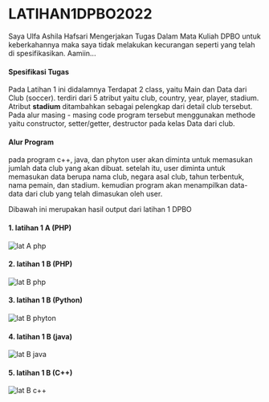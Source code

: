 # LATIHAN1DPBO2022
Saya Ulfa Ashila Hafsari Mengerjakan Tugas Dalam Mata Kuliah DPBO untuk keberkahannya maka saya tidak melakukan kecurangan seperti yang telah di spesifikasikan. Aamiin...

#### Spesifikasi Tugas 
Pada Latihan 1 ini didalamnya Terdapat 2 class, yaitu Main dan Data dari Club (soccer). terdiri dari 5 atribut yaitu club, country, year, player, stadium. Atribut **stadium** ditambahkan sebagai pelengkap dari detail club tersebut. Pada alur masing - masing code program tersebut menggunakan methode yaitu constructor, setter/getter, destructor pada kelas Data dari club. 

#### Alur Program
pada program c++, java, dan phyton user akan diminta untuk memasukan jumlah data club yang akan dibuat. setelah itu, user diminta untuk memasukan data berupa nama club, negara asal club, tahun terbentuk, nama pemain, dan stadium. kemudian program akan menampilkan data-data dari club yang telah dimasukan oleh user.

Dibawah ini merupakan hasil output dari latihan 1 DPBO

#### 1. latihan 1 A (PHP)
![lat A php](https://user-images.githubusercontent.com/99659380/153897590-20bb9b36-2db9-4f0d-bfde-71dc2e08fb6e.png)

#### 2. latihan 1 B (PHP)
![lat B php](https://user-images.githubusercontent.com/99659380/153897641-e2b1d312-ebac-413d-9ab2-494e73a3bdfe.png)

#### 3. latihan 1 B (Python)
![lat B phyton](https://user-images.githubusercontent.com/99659380/153897651-2d830b0d-ae3a-4a14-90a2-2f643bf824df.png)

#### 4. latihan 1 B (java)
![lat B java](https://user-images.githubusercontent.com/99659380/153897694-bf0e77cf-e918-4965-875b-149f878d9124.png)

#### 5. latihan 1 B (C++)
![lat B c++](https://user-images.githubusercontent.com/99659380/153897702-777dff4d-89ac-4f35-aa08-b0ed3bbf1ba7.png)
